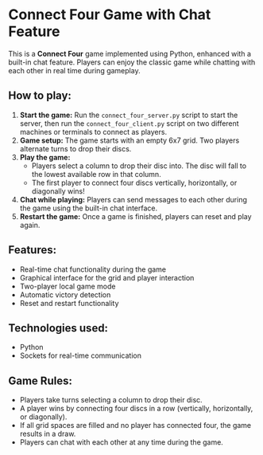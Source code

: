 # Connect Four Game with Chat Feature

This is a **Connect Four** game implemented using Python, enhanced with a built-in chat feature. Players can enjoy the classic game while chatting with each other in real time during gameplay.

## How to play:
1. **Start the game:** Run the `connect_four_server.py` script to start the server, then run the `connect_four_client.py` script on two different machines or terminals to connect as players.
2. **Game setup:** The game starts with an empty 6x7 grid. Two players alternate turns to drop their discs.
3. **Play the game:**
   - Players select a column to drop their disc into. The disc will fall to the lowest available row in that column.
   - The first player to connect four discs vertically, horizontally, or diagonally wins!
4. **Chat while playing:** Players can send messages to each other during the game using the built-in chat interface.
5. **Restart the game:** Once a game is finished, players can reset and play again.

## Features:
- Real-time chat functionality during the game
- Graphical interface for the grid and player interaction
- Two-player local game mode
- Automatic victory detection
- Reset and restart functionality

## Technologies used:
- Python
- Sockets for real-time communication

## Game Rules:
- Players take turns selecting a column to drop their disc.
- A player wins by connecting four discs in a row (vertically, horizontally, or diagonally).
- If all grid spaces are filled and no player has connected four, the game results in a draw.
- Players can chat with each other at any time during the game.
